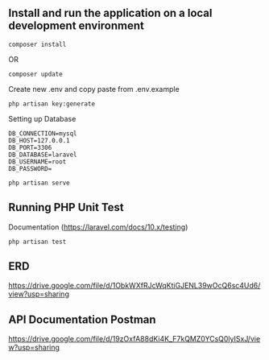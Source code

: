 ## Install and run the application on a local development environment

```
composer install
```
OR
```
composer update
```
Create new .env and copy paste from .env.example

```
php artisan key:generate
```

Setting up Database 
```
DB_CONNECTION=mysql
DB_HOST=127.0.0.1
DB_PORT=3306
DB_DATABASE=laravel
DB_USERNAME=root
DB_PASSWORD=
```

```
php artisan serve
```

## Running PHP Unit Test
Documentation (https://laravel.com/docs/10.x/testing)

```
php artisan test
```

## ERD
https://drive.google.com/file/d/1ObkWXfRJcWqKtiGJENL39wOcQ6sc4Ud6/view?usp=sharing

## API Documentation Postman
https://drive.google.com/file/d/19zOxfA88dKi4K_F7kQMZ0YCsQ0lyISxJ/view?usp=sharing
